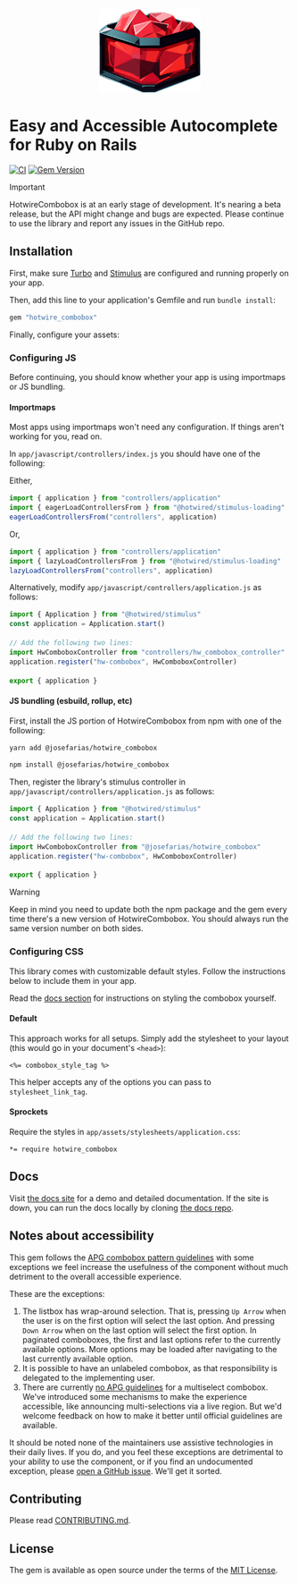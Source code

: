 <p align="center">
  <img src="docs/assets/images/logo.png" height=150>
</p>

# Easy and Accessible Autocomplete for Ruby on Rails

[![CI](https://github.com/josefarias/hotwire_combobox/actions/workflows/ci.yml/badge.svg)](https://github.com/josefarias/hotwire_combobox/actions/workflows/ci.yml) [![Gem Version](https://badge.fury.io/rb/hotwire_combobox.svg)](https://badge.fury.io/rb/hotwire_combobox)


> [!IMPORTANT]
> HotwireCombobox is at an early stage of development. It's nearing a beta release, but the API might change and bugs are expected. Please continue to use the library and report any issues in the GitHub repo.

## Installation

First, make sure [Turbo](https://github.com/hotwired/turbo-rails) and [Stimulus](https://github.com/hotwired/stimulus-rails) are configured and running properly on your app.

Then, add this line to your application's Gemfile and run `bundle install`:

```ruby
gem "hotwire_combobox"
```

Finally, configure your assets:

### Configuring JS

Before continuing, you should know whether your app is using importmaps or JS bundling.

#### Importmaps

Most apps using importmaps won't need any configuration. If things aren't working for you, read on.

In `app/javascript/controllers/index.js` you should have one of the following:

Either,

```js
import { application } from "controllers/application"
import { eagerLoadControllersFrom } from "@hotwired/stimulus-loading"
eagerLoadControllersFrom("controllers", application)
```

Or,

```js
import { application } from "controllers/application"
import { lazyLoadControllersFrom } from "@hotwired/stimulus-loading"
lazyLoadControllersFrom("controllers", application)
```

Alternatively, modify `app/javascript/controllers/application.js` as follows:

```js
import { Application } from "@hotwired/stimulus"
const application = Application.start()

// Add the following two lines:
import HwComboboxController from "controllers/hw_combobox_controller"
application.register("hw-combobox", HwComboboxController)

export { application }
```

#### JS bundling (esbuild, rollup, etc)

First, install the JS portion of HotwireCombobox from npm with one of the following:

```bash
yarn add @josefarias/hotwire_combobox
```

```bash
npm install @josefarias/hotwire_combobox
```

Then, register the library's stimulus controller in `app/javascript/controllers/application.js` as follows:

```js
import { Application } from "@hotwired/stimulus"
const application = Application.start()

// Add the following two lines:
import HwComboboxController from "@josefarias/hotwire_combobox"
application.register("hw-combobox", HwComboboxController)

export { application }
```

> [!WARNING]
> Keep in mind you need to update both the npm package and the gem every time there's a new version of HotwireCombobox. You should always run the same version number on both sides.

### Configuring CSS

This library comes with customizable default styles. Follow the instructions below to include them in your app.

Read the [docs section](#Docs) for instructions on styling the combobox yourself.

#### Default

This approach works for all setups. Simply add the stylesheet to your layout (this would go in your document's `<head>`):

```erb
<%= combobox_style_tag %>
```

This helper accepts any of the options you can pass to `stylesheet_link_tag`.

#### Sprockets

Require the styles in `app/assets/stylesheets/application.css`:

```erb
*= require hotwire_combobox
```

## Docs

Visit [the docs site](https://hotwirecombobox.com/) for a demo and detailed documentation.
If the site is down, you can run the docs locally by cloning [the docs repo](https://github.com/josefarias/hotwire_combobox_docs).

## Notes about accessibility

This gem follows the [APG combobox pattern guidelines](https://www.w3.org/WAI/ARIA/apg/patterns/combobox/) with some exceptions we feel increase the usefulness of the component without much detriment to the overall accessible experience.

These are the exceptions:

1. The listbox has wrap-around selection. That is, pressing `Up Arrow` when the user is on the first option will select the last option. And pressing `Down Arrow` when on the last option will select the first option. In paginated comboboxes, the first and last options refer to the currently available options. More options may be loaded after navigating to the last currently available option.
2. It is possible to have an unlabeled combobox, as that responsibility is delegated to the implementing user.
3. There are currently [no APG guidelines](https://github.com/w3c/aria-practices/issues/1512) for a multiselect combobox. We've introduced some mechanisms to make the experience accessible, like announcing multi-selections via a live region. But we'd welcome feedback on how to make it better until official guidelines are available.

It should be noted none of the maintainers use assistive technologies in their daily lives. If you do, and you feel these exceptions are detrimental to your ability to use the component, or if you find an undocumented exception, please [open a GitHub issue](https://github.com/josefarias/hotwire_combobox/issues). We'll get it sorted.

## Contributing

Please read [CONTRIBUTING.md](./CONTRIBUTING.md).

## License

The gem is available as open source under the terms of the [MIT License](https://opensource.org/licenses/MIT).
